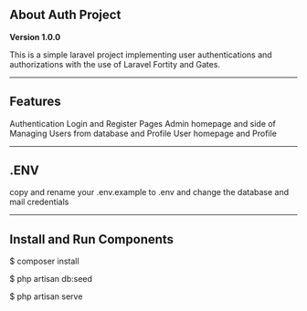 ## About Auth Project

**Version 1.0.0** 

This is a simple laravel project implementing user authentications and authorizations with the use of Laravel Fortity and Gates.

---

## Features

Authentication Login and Register Pages
Admin homepage and side of Managing Users from database and Profile
User homepage and Profile

---

## .ENV

copy and rename your .env.example to .env and change the database and mail credentials

---

## Install and Run Components

$ composer install

$ php artisan db:seed

$ php artisan serve

